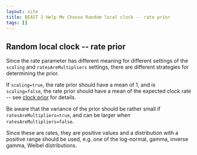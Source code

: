 ```yaml
---
layout: site
title: BEAST 2 Help Me Choose Random local clock -- rate prior
tags: []
---
```


## Random local clock -- rate prior

Since the rate parameter has different meaning for different settings of the `scaling` and `ratesAreMultipliers` settings, there are different strategies for determining the prior.

If `scaling=true`, the rate prior should have a mean of 1, and is `scaling=false`, the rate prior should have a mean of the expected clock rate -- see [clock prior](../../ClockPrior/index/) for details.

Be aware that the variance of the prior should be rather small if `ratesAreMultipliers=true`, and can be larger when `ratesAreMultipliers=false`.

Since these are rates, they are positive values and a distribution with a positive range should be used, e.g. one of the log-normal, gamma, inverse gamma, Weibel distributions.